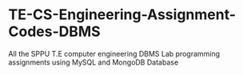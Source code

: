 # TE-CS-Engineering-Assignment-Codes-DBMS
All the SPPU T.E computer engineering DBMS Lab programming assignments using MySQL and MongoDB Database 
